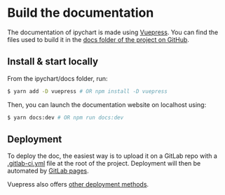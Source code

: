 # Build the documentation

The documentation of ipychart is made using [Vuepress](https://vuepress.vuejs.org/). You can find the files used to build it in the [docs folder of the project on GitHub](https://github.com/nicohlr/ipychart/tree/master/docs).

## Install & start locally

From the ipychart/docs folder, run:

``` bash
$ yarn add -D vuepress # OR npm install -D vuepress
```

Then, you can launch the documentation website on localhost using:

``` bash
$ yarn docs:dev # OR npm run docs:dev
```

## Deployment

To deploy the doc, the easiest way is to upload it on a GitLab repo with a [.gitlab-ci.yml](https://github.com/nicohlr/ipychart/blob/master/.gitlab-ci.yml) file at the root of the project. Deployment will then be automated by [GitLab pages](https://docs.gitlab.com/ee/user/project/pages/).

Vuepress also offers [other deployment methods](https://vuepress.vuejs.org/guide/deploy.html).